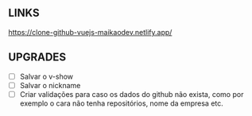 ## LINKS

https://clone-github-vuejs-maikaodev.netlify.app/



## UPGRADES

- [ ] Salvar o v-show
- [ ] Salvar o nickname
- [ ] Criar validações para caso os dados do github não exista, como por exemplo o cara não tenha repositórios, nome da empresa etc.
